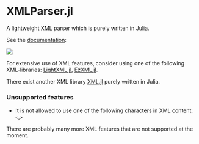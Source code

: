 # XMLParser.jl
A lightweight XML parser which is purely written in Julia.

See the [documentation](https://baxmittens.github.io/XMLParser.jl/dev/):

[![][docs-dev-img]][docs-dev-url]


For extensive use of XML features, consider using one of the following XML-libraries: [LightXML.jl](https://github.com/JuliaIO/LightXML.jl), [EzXML.jl](https://github.com/JuliaIO/EzXML.jl).


There exist another XML library [XML.jl](https://github.com/joshday/XML.jl) purely written in Julia.

### Unsupported features

* It is not allowed to use one of the following characters in XML content: `<`,`>`

There are probably many more XML features that are not supported at the moment.



[docs-dev-img]: https://img.shields.io/badge/docs-dev-blue.svg
[docs-dev-url]: https://baxmittens.github.io/XMLParser.jl/dev/
